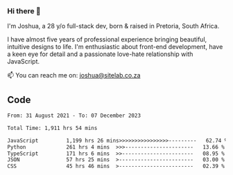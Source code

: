 ### Hi there 👋

I'm Joshua, a 28 y/o full-stack dev, born & raised in Pretoria, South Africa. 

I have almost five years of professional experience bringing beautiful, intuitive designs to life. I'm enthusiastic about front-end development, have a keen eye for detail and a passionate love-hate relationship with JavaScript.

📫 You can reach me on: joshua@sitelab.co.za

## **Code**

<!--START_SECTION:waka-->

```txt
From: 31 August 2021 - To: 07 December 2023

Total Time: 1,911 hrs 54 mins

JavaScript         1,199 hrs 26 mins>>>>>>>>>>>>>>>>---------   62.74 %
Python             261 hrs 4 mins  >>>----------------------   13.66 %
TypeScript         171 hrs 6 mins  >>-----------------------   08.95 %
JSON               57 hrs 25 mins  >------------------------   03.00 %
CSS                45 hrs 46 mins  >------------------------   02.39 %
```

<!--END_SECTION:waka-->
